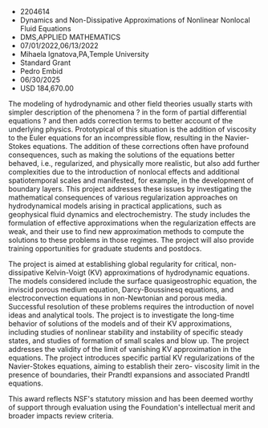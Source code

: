 
* 2204614
* Dynamics and Non-Dissipative Approximations of Nonlinear Nonlocal Fluid Equations
* DMS,APPLIED MATHEMATICS
* 07/01/2022,06/13/2022
* Mihaela Ignatova,PA,Temple University
* Standard Grant
* Pedro Embid
* 06/30/2025
* USD 184,670.00

The modeling of hydrodynamic and other field theories usually starts with
simpler description of the phenomena ? in the form of partial differential
equations ? and then adds correction terms to better account of the underlying
physics. Prototypical of this situation is the addition of viscosity to the
Euler equations for an incompressible flow, resulting in the Navier-Stokes
equations. The addition of these corrections often have profound consequences,
such as making the solutions of the equations better behaved, i.e., regularized,
and physically more realistic, but also add further complexities due to the
introduction of nonlocal effects and additional spatiotemporal scales and
manifested, for example, in the development of boundary layers. This project
addresses these issues by investigating the mathematical consequences of various
regularization approaches on hydrodynamical models arising in practical
applications, such as geophysical fluid dynamics and electrochemistry. The study
includes the formulation of effective approximations when the regularization
effects are weak, and their use to find new approximation methods to compute the
solutions to these problems in those regimes. The project will also provide
training opportunities for graduate students and postdocs.

The project is aimed at establishing global regularity for critical, non-
dissipative Kelvin-Voigt (KV) approximations of hydrodynamic equations. The
models considered include the surface quasigeostrophic equation, the inviscid
porous medium equation, Darcy-Boussinesq equations, and electroconvection
equations in non-Newtonian and porous media. Successful resolution of these
problems requires the introduction of novel ideas and analytical tools. The
project is to investigate the long-time behavior of solutions of the models and
of their KV approximations, including studies of nonlinear stability and
instability of specific steady states, and studies of formation of small scales
and blow up. The project addresses the validity of the limit of vanishing KV
approximation in the equations. The project introduces specific partial KV
regularizations of the Navier-Stokes equations, aiming to establish their zero-
viscosity limit in the presence of boundaries, their Prandtl expansions and
associated Prandtl equations.

This award reflects NSF's statutory mission and has been deemed worthy of
support through evaluation using the Foundation's intellectual merit and broader
impacts review criteria.
